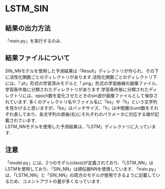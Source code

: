 # LSTM_SIN  
## 結果の出力方法
「main.py」を実行するのみ.  
## 結果ファイルについて
SIN_NNモデルを使用した予測結果は「Result」ディレクトリが作られ、その下に活性化関数ごとのディレクトリがあります.活性化関数ごとのディレクトリ下には、「.pt」形式の学習済みモデルと「.png」形式の学習曲線の画像ファイル、学習条件毎に分類されたディレクトリがあります.学習条件毎に分類されたディレクトリには、epoch数を変化させたときのsin波が画像ファイルとして保存されています.
多くのディレクトリ名やファイル名に「bs」や「h」という文字列を見かけると思いますが、「bs」はバッチサイズ、「h」は中間層のunit数をそれぞれ表しており、各文字列の直後(右)にそれぞれのパラメータに対応する値が記載されています.  
LSTM_NNモデルを使用した予測結果は、「LSTM」ディレクトリに入っています.
## 注意
「model.py」には、2つのモデル(class)が定義されており、「LSTM_NN」はLSTMを使用しており、「SIN_NN」は順伝搬NNを使用しています.
「train.py」は、「LSTM_NN」と「SIN_NN」の両方のモデルが使用できるように記載しているため、コメントアウトの量が多くなっています.
